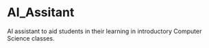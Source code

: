 # AI_Assitant
AI assistant to aid students in their learning in introductory Computer Science classes.
